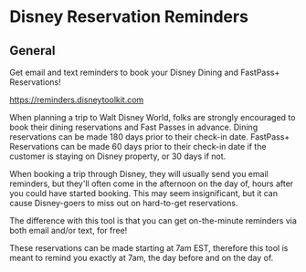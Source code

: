 # Disney Reservation Reminders

## General

Get email and text reminders to book your Disney Dining and FastPass+ Reservations!

https://reminders.disneytoolkit.com

When planning a trip to Walt Disney World, folks are strongly encouraged to book their dining reservations and Fast Passes in advance. Dining reservations can be made 180 days prior to their check-in date. FastPass+ Reservations can be made 60 days prior to their check-in date if the customer is staying on Disney property, or 30 days if not.

When booking a trip through Disney, they will usually send you email reminders, but they'll often come in the afternoon on the day of, hours after you could have started booking. This may seem insignificant, but it can cause Disney-goers to miss out on hard-to-get reservations.

The difference with this tool is that you can get on-the-minute reminders via both email and/or text, for free!

These reservations can be made starting at 7am EST, therefore this tool is meant to remind you exactly at 7am, the day before and on the day of.


